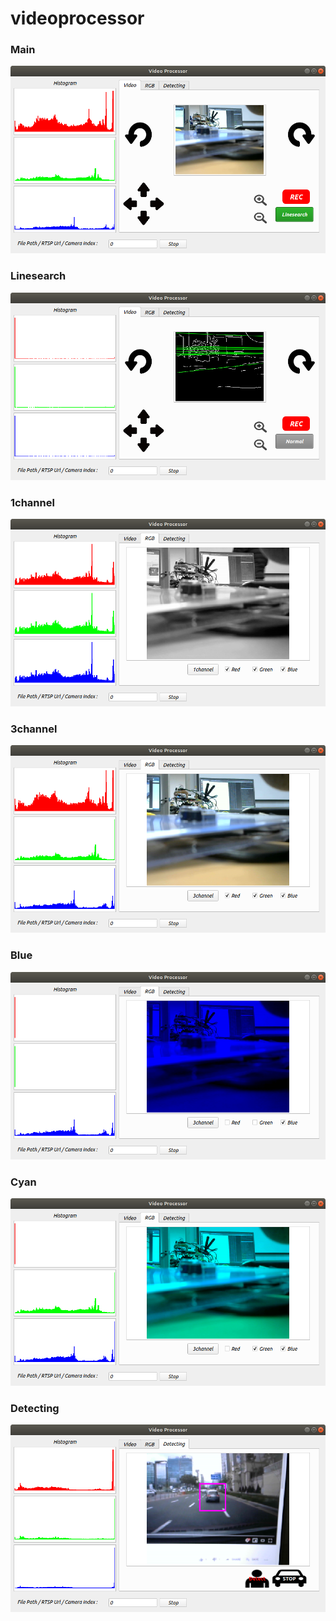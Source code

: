 # videoprocessor

### Main
<img src="/image/main.png" width="550px" height="300px" title="" alt="main"></img><br/>

### Linesearch
<img src="/image/linesearch.png" width="550px" height="300px" title="" alt="linesearch"></img><br/>

### 1channel
<img src="/image/1channel.png" width="550px" height="300px" title="" alt="1channel"></img><br/>

### 3channel
<img src="/image/3channel.png" width="550px" height="300px" title="" alt="3channel"></img><br/>

### Blue
<img src="/image/blue.png" width="550px" height="300px" title="" alt="blue"></img><br/>

### Cyan
<img src="/image/green,blue.png" width="550px" height="300px" title="" alt="cyan"></img><br/>

### Detecting
<img src="/image/detecting.png" width="550px" height="300px" title="" alt="detecting"></img><br/>
